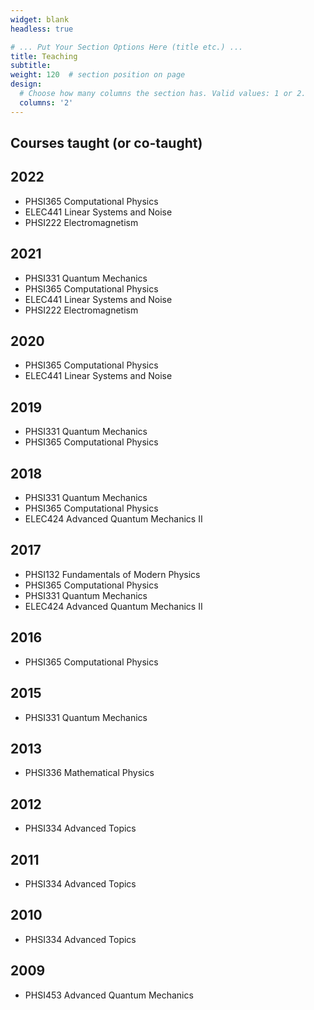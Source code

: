 ```yaml
---
widget: blank
headless: true

# ... Put Your Section Options Here (title etc.) ...
title: Teaching
subtitle:
weight: 120  # section position on page
design:
  # Choose how many columns the section has. Valid values: 1 or 2.
  columns: '2'
---
```

## Courses taught (or co-taught)
## 2022
- PHSI365 Computational Physics
- ELEC441 Linear Systems and Noise
- PHSI222 Electromagnetism

## 2021
- PHSI331 Quantum Mechanics
- PHSI365 Computational Physics
- ELEC441 Linear Systems and Noise
- PHSI222 Electromagnetism

## 2020
- PHSI365 Computational Physics
- ELEC441 Linear Systems and Noise

## 2019
- PHSI331 Quantum Mechanics
- PHSI365 Computational Physics

## 2018
- PHSI331 Quantum Mechanics
- PHSI365 Computational Physics
- ELEC424 Advanced Quantum Mechanics II

## 2017
- PHSI132 Fundamentals of Modern Physics
- PHSI365 Computational Physics
- PHSI331 Quantum Mechanics
- ELEC424 Advanced Quantum Mechanics II

## 2016
- PHSI365 Computational Physics

## 2015
- PHSI331 Quantum Mechanics 

## 2013
- PHSI336 Mathematical Physics 

## 2012
- PHSI334 Advanced Topics 

## 2011
- PHSI334 Advanced Topics 

## 2010
- PHSI334 Advanced Topics 

## 2009 
- PHSI453 Advanced Quantum Mechanics 